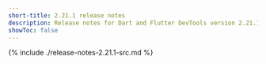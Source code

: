 ```yaml
---
short-title: 2.21.1 release notes
description: Release notes for Dart and Flutter DevTools version 2.21.1.
showToc: false
---
```


{% include ./release-notes-2.21.1-src.md %}
